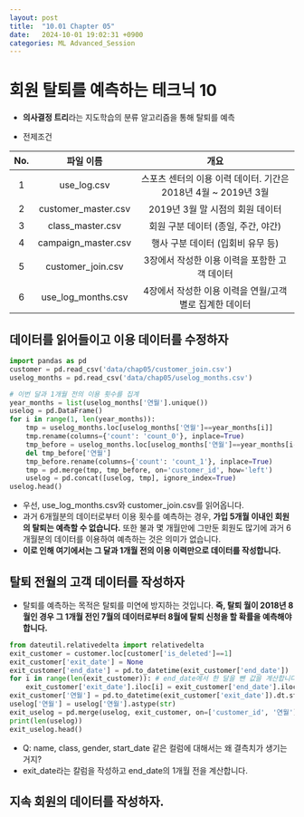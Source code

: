 ```yaml
---
layout: post
title:  "10.01 Chapter 05"
date:   2024-10-01 19:02:31 +0900
categories: ML Advanced_Session
---
```


# 회원 탈퇴를 예측하는 테크닉 10

* **의사결정 트리**라는 지도학습의 분류 알고리즘을 통해 탈퇴를 예측

* 전제조건

|No.|파일 이름|개요|
|:---:|:---:|:---:|
|1|use_log.csv|스포츠 센터의 이용 이력 데이터. 기간은 2018년 4월 ~ 2019년 3월|
|2|customer_master.csv|2019년 3월 말 시점의 회원 데이터|
|3|class_master.csv|회원 구분 데이터 (종일, 주간, 야간)|
|4|campaign_master.csv|행사 구분 데이터 (입회비 유무 등)|
|5|customer_join.csv|3장에서 작성한 이용 이력을 포함한 고객 데이터|
|6|use_log_months.csv|4장에서 작성한 이용 이력을 연월/고객별로 집계한 데이터|

## 데이터를 읽어들이고 이용 데이터를 수정하자

```python
import pandas as pd
customer = pd.read_csv('data/chap05/customer_join.csv')
uselog_months = pd.read_csv('data/chap05/uselog_months.csv')

# 이번 달과 1개월 전의 이용 횟수를 집계
year_months = list(uselog_months['연월'].unique())
uselog = pd.DataFrame()
for i in range(1, len(year_months)):
    tmp = uselog_months.loc[uselog_months['연월']==year_months[i]]
    tmp.rename(columns={'count': 'count_0'}, inplace=True)
    tmp_before = uselog_months.loc[uselog_months['연월']==year_months[i-1]]
    del tmp_before['연월']
    tmp_before.rename(columns={'count': 'count_1'}, inplace=True)
    tmp = pd.merge(tmp, tmp_before, on='customer_id', how='left')
    uselog = pd.concat([uselog, tmp], ignore_index=True)
uselog.head()
```

* 우선, use_log_months.csv와 customer_join.csv를 읽어옵니다.
* 과거 6개월분의 데이터로부터 이용 횟수를 예측하는 경우, **가입 5개월 이내인 회원의 탈퇴는 예측할 수 없습니다.** 또한 불과 몇 개월만에 그만둔 회원도 많기에 과거 6개월분의 데이터를 이용하여 예측하는 것은 의미가 없습니다.
* **이로 인해 여기에서는 그 달과 1개월 전의 이용 이력만으로 데이터를 작성합니다.**

## 탈퇴 전월의 고객 데이터를 작성하자

* 탈퇴를 예측하는 목적은 탈퇴를 미연에 방지하는 것입니다. **즉, 탈퇴 월이 2018년 8월인 경우 그 1개월 전인 7월의 데이터로부터 8월에 탈퇴 신청을 할 확률을 예측해야 합니다.**

```python
from dateutil.relativedelta import relativedelta
exit_customer = customer.loc[customer['is_deleted']==1]
exit_customer['exit_date'] = None
exit_customer['end_date'] = pd.to_datetime(exit_customer['end_date'])
for i in range(len(exit_customer)): # end_date에서 한 달을 뺀 값을 계산합니다.
    exit_customer['exit_date'].iloc[i] = exit_customer['end_date'].iloc[i] - relativedelta(months=1)
exit_customer['연월'] = pd.to_datetime(exit_customer['exit_date']).dt.strftime('%Y%m')
uselog['연월'] = uselog['연월'].astype(str)
exit_uselog = pd.merge(uselog, exit_customer, on=['customer_id', '연월'], how='left')
print(len(uselog))
exit_uselog.head()
```

* Q: name, class, gender, start_date 같은 컬럼에 대해서는 왜 결측치가 생기는 거지?
* exit_date라는 칼럼을 작성하고 end_date의 1개월 전을 계산합니다.

## 지속 회원의 데이터를 작성하자.